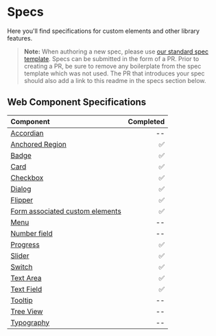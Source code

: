 # Specs

Here you'll find specifications for custom elements and other library features.

> **Note:** When authoring a new spec, please use [our standard spec template](./template.md). Specs can be submitted in the form of a PR. Prior to creating a PR, be sure to remove any boilerplate from the spec template which was not used. The PR that introduces your spec should also add a link to this readme in the specs section below.

## Web Component Specifications
| Component | Completed |
| :--------- | ---------: |
| [Accordian](./accordian.md) | -- |
| [Anchored Region](../packages/web-components/fast-components/src/anchored-region/anchored-region.spec.md) | :white_check_mark: |
| [Badge](../packages/web-components/fast-components/src/badge/badge.spec.md) | :white_check_mark: |
| [Card](../packages/web-components/fast-components/src/card/card.spec.md) | :white_check_mark: |
| [Checkbox](../packages/web-components/fast-components/src/checkbox/checkbox.spec.md) | :white_check_mark: |
| [Dialog](../packages/web-components/fast-components/src/dialog/dialog.spec.md) | :white_check_mark: |
| [Flipper](../packages/web-components/fast-components/src/flipper/flipper.spec.md) | :white_check_mark: |
| [Form associated custom elements](../packages/web-components/fast-components/src/form-associated/form-associated-custom-element.spec.md) | :white_check_mark: |
| [Menu](./menu/menu.md) | -- |
| [Number field](./number-field.md) | -- |
| [Progress](../packages/web-components/fast-components/src/progress/progress.spec.md) | :white_check_mark: |
| [Slider](../packages/web-components/fast-components/src/slider/slider.spec.md) | :white_check_mark: |
| [Switch](../packages/web-components/fast-components/src/switch/switch.spec.md) | :white_check_mark: |
| [Text Area](../packages/web-components/fast-components/src/text-area/text-area.spec.md) | :white_check_mark: |
| [Text Field](../packages/web-components/fast-components/src/text-field/text-field.spec.md) | :white_check_mark: |
| [Tooltip](./tooltip.md) | -- |
| [Tree View](./tree-view/tree-view.md) | -- |
| [Typography](./typography.md) | -- |
